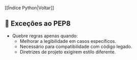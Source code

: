 [[Índice Python|Voltar]]

## 📌 Exceções ao PEP8

- Quebre regras apenas quando:
    - Melhorar a legibilidade em casos específicos.
    - Necessário para compatibilidade com código legado.        
    - Diretrizes de projeto exigirem estilo diferente.
